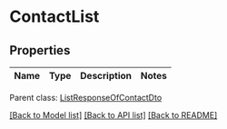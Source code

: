 # ContactList

## Properties
Name | Type | Description | Notes
------------ | ------------- | ------------- | -------------

 Parent class: [ListResponseOfContactDto](ListResponseOfContactDto.md)

[[Back to Model list]](README.md#documentation-for-models) [[Back to API list]](README.md#documentation-for-api-endpoints) [[Back to README]](README.md)


